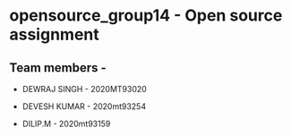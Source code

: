 opensource_group14 - Open source assignment 
============================================

Team members - 
----------------

* DEWRAJ SINGH 	  -   2020MT93020
+ DEVESH KUMAR	  -   2020mt93254
- DILIP.M		      -   2020mt93159




